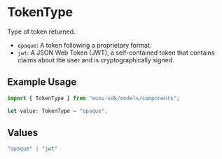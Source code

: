 # TokenType

Type of token returned.

  - `opaque`: A token following a proprietary format.
  - `jwt`: A JSON Web Token (JWT), a self-contained token that contains claims about the user and is cryptographically signed.

## Example Usage

```typescript
import { TokenType } from "moov-sdk/models/components";

let value: TokenType = "opaque";
```

## Values

```typescript
"opaque" | "jwt"
```